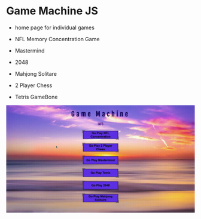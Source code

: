 # Game Machine JS

- home page for individual games

- NFL Memory Concentration Game

- Mastermind

- 2048

- Mahjong Solitare

- 2 Player Chess

- Tetris GameBone


![Game Machine JS](assets/gamemachine.gif)
